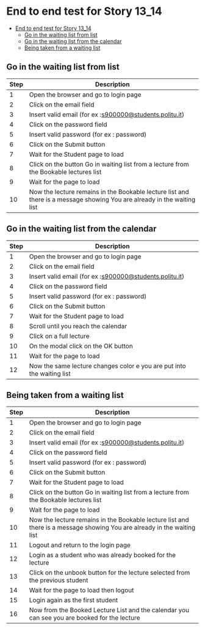 # End to end test for Story 13_14

- [End to end test for Story 13_14](#end-to-end-test-for-story-13_14)
  - [Go in the waiting list from list](#go-in-the-waiting-list-from-list)
  - [Go in the waiting list from the calendar](#go-in-the-waiting-list-from-the-calendar)
  - [Being taken from a waiting list](#being-taken-from-a-waiting-list)

## Go in the waiting list from list

| Step | Description                                                                                                             |
| ---- | ----------------------------------------------------------------------------------------------------------------------- |
| 1    | Open the browser and go to login page                                                                                   |
| 2    | Click on the email field                                                                                                |
| 3    | Insert valid email (for ex :s900000@students.politu.it)                                                                 |
| 4    | Click on the password field                                                                                             |
| 5    | Insert valid password (for ex : password)                                                                               |
| 6    | Click on the Submit button                                                                                              |
| 7    | Wait for the Student page to load                                                                                       |
| 8    | Click on the button Go in waiting list from a lecture from the Bookable lectures list                                   |
| 9    | Wait for the page to load                                                                                               |
| 10   | Now the lecture remains in the Bookable lecture list and there is a message showing You are already in the waiting list |

## Go in the waiting list from the calendar

| Step | Description                                                            |
| ---- | ---------------------------------------------------------------------- |
| 1    | Open the browser and go to login page                                  |
| 2    | Click on the email field                                               |
| 3    | Insert valid email (for ex :s900000@students.politu.it)                |
| 4    | Click on the password field                                            |
| 5    | Insert valid password (for ex : password)                              |
| 6    | Click on the Submit button                                             |
| 7    | Wait for the Student page to load                                      |
| 8    | Scroll until you reach the calendar                                    |
| 9    | Click on a full lecture                                                |
| 10   | On the modal click on the OK button                                    |
| 11   | Wait for the page to load                                              |
| 12   | Now the same lecture changes color e you are put into the waiting list |

## Being taken from a waiting list

| Step | Description                                                                                                             |
| ---- | ----------------------------------------------------------------------------------------------------------------------- |
| 1    | Open the browser and go to login page                                                                                   |
| 2    | Click on the email field                                                                                                |
| 3    | Insert valid email (for ex :s900000@students.politu.it)                                                                 |
| 4    | Click on the password field                                                                                             |
| 5    | Insert valid password (for ex : password)                                                                               |
| 6    | Click on the Submit button                                                                                              |
| 7    | Wait for the Student page to load                                                                                       |
| 8    | Click on the button Go in waiting list from a lecture from the Bookable lectures list                                   |
| 9    | Wait for the page to load                                                                                               |
| 10   | Now the lecture remains in the Bookable lecture list and there is a message showing You are already in the waiting list |
| 11   | Logout and return to the login page                                                                                     |
| 12   | Login as a student who was already booked for the lecture                                                               |
| 13   | Click on the unbook button for the lecture selected from the previous student                                           |
| 14   | Wait for the page to load then logout                                                                                   |
| 15   | Login again as the first student                                                                                        |
| 16   | Now from the Booked Lecture List and the calendar you can see you are booked for the lecture                            |

